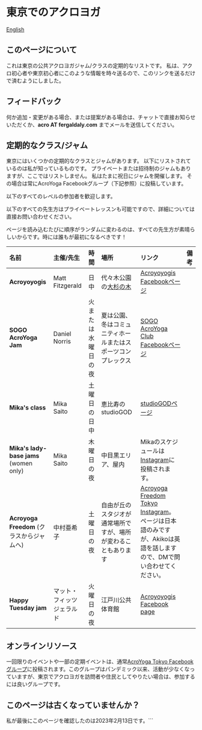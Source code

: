 # 東京でのアクロヨガ

[English](tokyo.html)

## このページについて

これは東京の公共アクロヨガジャム/クラスの定期的なリストです。
私は、アクロ初心者や東京初心者にこのような情報を時々送るので、このリンクを送るだけで済むようにしました。

## フィードバック

何か追加・変更がある場合、または提案がある場合は、チャットで直接お知らせいただくか、**acro AT fergaldaly.com** までメールを送信してください。

## 定期的なクラス/ジャム

東京にはいくつかの定期的なクラスとジャムがあります。
以下にリストされているのは私が知っているものです。
プライベートまたは招待制のジャムもありますが、ここではリストしません。
私はたまに祝日にジャムを開催します。
その場合は常にAcroYoga Facebookグループ（下記参照）に投稿しています。

以下のすべてのレベルの参加者を歓迎します。

以下のすべての先生方はプライベートレッスンも可能ですので、詳細については直接お問い合わせください。

ページを読み込むたびに順序がランダムに変わるのは、すべての先生方が素晴らしいからです。時には誰もが最初になるべきです！

|名前|主催/先生|時間|場所|リンク|備考|
|:---|:-----------|:---|:-------|:---|:----|
|**Acroyoyogis** | Matt Fitzgerald | 日中 | 代々木公園の<a href="https://goo.gl/maps/hjEZAWaZSV5nrmCF8">大杉の木</a> | <a href="https://www.facebook.com/acroyoyogis">Acroyoyogis Facebookページ</a> |
|**SOGO AcroYoga Jam** | Daniel Norris | 火または水曜日の夜 | 夏は公園、冬はコミュニティホールまたはスポーツコンプレックス | [SOGO AcroYoga Club Facebookページ](https://www.facebook.com/groups/775712679249057) |
|**Mika's class** | Mika Saito | 土曜日の日中 | 恵比寿のstudioGOD | [studioGODページ](https://www.studio-god.com/blog/11137/) |
|**Mika's lady-base jams** (women only)|Mika Saito|木曜日の夜|中目黒エリア、屋内|Mikaのスケジュールは[Instagram](https://www.instagram.com/mikayoga.acro/)に投稿されます。|
|**Acroyoga Freedom** (クラスからジャムへ)|中村亜希子|土曜日の夜|自由が丘のスタジオが通常場所ですが、場所が変わることもあります|[Acroyoga Freedom Tokyo Instagram](https://www.instagram.com/acroyogafreedomtokyo/)。ページは日本語のみですが、Akikoは英語を話しますので、DMで問い合わせてください。|
|**Happy Tuesday jam**|マット・フィッツジェラルド|火曜日の夜|江戸川公共体育館|[Acroyoyogis Facebook page](https://www.facebook.com/acroyoyogis)|

<script src="randomise.js"></script>

## オンラインリソース

一回限りのイベントや一部の定期イベントは、通常[AcroYoga Tokyo Facebookグループ](https://www.facebook.com/groups/acroyoga.tokyo)に投稿されます。このグループはパンデミック以来、活動が少なくなっていますが、東京でアクロヨガを訪問者や住民としてやりたい場合は、参加するには良いグループです。

## このページは古くなっていませんか？

私が最後にこのページを確認したのは2023年2月13日です。```
